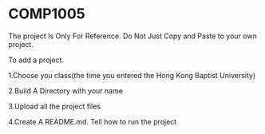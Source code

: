 # COMP1005
The project Is Only For Reference. Do Not Just Copy and Paste to your own project.

To add a project.

1.Choose you class(the time you entered the Hong Kong Baptist University)

2.Build A Directory with your name

3.Upload all the project files

4.Create A README.md. Tell how to run the project